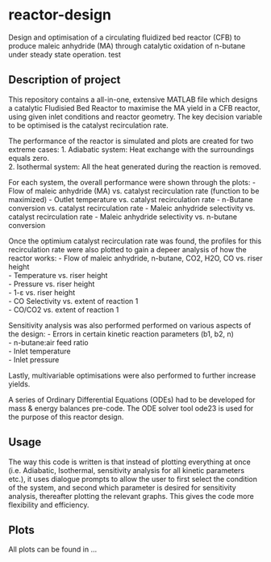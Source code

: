 # reactor-design 

Design and optimisation of a circulating fluidized bed reactor (CFB) to produce maleic anhydride (MA) through catalytic oxidation of n-butane under steady state operation. test 

## Description of project
This repository contains a all-in-one, extensive MATLAB file which designs a catalytic Fludisied Bed Reactor to maximise the MA yield in a CFB reactor, using given inlet conditions and reactor geometry. The key decision variable to be optimised is the catalyst recirculation rate. 

The performance of the reactor is simulated and plots are created for two extreme cases:
    1. Adiabatic system: Heat exchange with the surroundings equals zero. \
    2. Isothermal system: All the heat generated during the reaction is removed.

For each system, the overall performance were shown through the plots:
    - Flow of maleic anhydride (MA) vs. catalyst recirculation rate (function to be maximized)
    - Outlet temperature vs. catalyst recirculation rate 
    - n-Butane conversion vs. catalyst recirculation rate 
    - Maleic anhydride selectivity vs. catalyst recirculation rate 
    - Maleic anhydride selectivity vs. n-butane conversion 

Once the optimium catalyst recirculation rate was found, the profiles for this recirculation rate were also plotted to gain a depeer analysis of how the reactor works:
    - Flow of maleic anhydride, n-butane, CO2, H2O, CO vs. riser height \
    - Temperature vs. riser height \
    - Pressure vs. riser height\
    - 1-ɛ vs. riser height \
    - CO Selectivity vs. extent of reaction 1\
    - CO/CO2 vs. extent of reaction 1 

Sensitivity analysis was also performed performed on various aspects of the design:
    - Errors in certain kinetic reaction parameters (b1, b2, n)\
    - n-butane:air feed ratio\
    - Inlet temperature\
    - Inlet pressure 

Lastly, multivariable optimisations were also performed to further increase yields.

A series of Ordinary Differential Equations (ODEs) had to be developed for mass & energy balances pre-code. The ODE solver tool ode23 is used for the purpose of this reactor design.

## Usage 
The way this code is written is that instead of plotting everything at once (i.e. Adiabatic, Isothermal, sensitivity analysis for all kinetic parameters etc.), it uses dialogue prompts to allow the user to first select the condition of the system, and second which parameter is desired for sensitivity analysis, thereafter plotting the relevant graphs. This gives the code more flexibility and efficiency. 

## Plots
All plots can be found in ...
